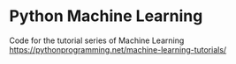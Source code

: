 # Python Machine Learning

Code for the tutorial series of Machine Learning
https://pythonprogramming.net/machine-learning-tutorials/

